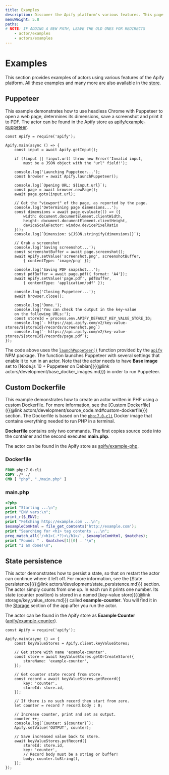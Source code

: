 ```yaml
---
title: Examples
description: Discover the Apify platform's various features. This page contains introductory code for building actors, Dockerfiles and persisting your actor's state.
menuWeight: 5.8
paths:
# NOTE: IF ADDING A NEW PATH, LEAVE THE OLD ONES FOR REDIRECTS
    - actor/examples
    - actors/examples
---
```


# [](#examples)Examples

This section provides examples of actors using various features of the Apify platform. All these examples and many more are also available in the [store](https://apify.com/store?type=acts&search=user%3Aapify%20example).

## [](#puppeteer)Puppeteer

This example demonstrates how to use headless Chrome with Puppeteer to open a web page, determines its dimensions, save a screenshot and print it to PDF. The actor can be found in the Apify store as [apify/example-puppeteer](https://apify.com/apify/example-puppeteer).

    const Apify = require('apify');

    Apify.main(async () => {
        const input = await Apify.getInput();

        if (!input || !input.url) throw new Error('Invalid input,
            must be a JSON object with the "url" field!');

        console.log('Launching Puppeteer...');
        const browser = await Apify.launchPuppeteer();

        console.log(`Opening URL: ${input.url}`);
        const page = await browser.newPage();
        await page.goto(input.url);

        // Get the "viewport" of the page, as reported by the page.
        console.log('Determining page dimensions...');
        const dimensions = await page.evaluate(() => ({
            width: document.documentElement.clientWidth,
            height: document.documentElement.clientHeight,
            deviceScaleFactor: window.devicePixelRatio
        }));
        console.log(`Dimension: ${JSON.stringify(dimensions)}`);

        // Grab a screenshot
        console.log('Saving screenshot...');
        const screenshotBuffer = await page.screenshot();
        await Apify.setValue('screenshot.png', screenshotBuffer,
            { contentType: 'image/png' });

        console.log('Saving PDF snapshot...');
        const pdfBuffer = await page.pdf({ format: 'A4'});
        await Apify.setValue('page.pdf', pdfBuffer,
            { contentType: 'application/pdf' });

        console.log('Closing Puppeteer...');
        await browser.close();

        console.log('Done.');
        console.log('You can check the output in the key-value
        on the following URLs:');
        const storeId = process.env.APIFY_DEFAULT_KEY_VALUE_STORE_ID;
        console.log(`- https://api.apify.com/v2/key-value-stores/${storeId}/records/screenshot.png`)
        console.log(`- https://api.apify.com/v2/key-value-stores/${storeId}/records/page.pdf`);
    });

The code above uses the [`launchPuppeteer()`](https://sdk.apify.com/docs/api/apify#apifylaunchpuppeteeroptions) function provided by the [`apify`](https://sdk.apify.com/) NPM package. The function launches Puppeteer with several settings that enable it to run in an actor. Note that the actor needs to have **Base image** set to [Node.js 10 + Puppeteer on Debian]({{@link actors/development/base_docker_images.md}}) in order to run Puppeteer.

## [](#custom-dockerfile)Custom Dockerfile

This example demonstrates how to create an actor written in PHP using a custom Dockerfile. For more information, see the [Custom Dockerfile]({{@link actors/development/source_code.md#custom-dockerfile}}) section. The Dockerfile is based on the [`php:7.0-cli`](https://hub.docker.com/_/php/) Docker image that contains everything needed to run PHP in a terminal.

**Dockerfile** contains only two commands. The first copies source code into the container and the second executes **main.php**.

The actor can be found in the Apify store as [apify/example-php](https://apify.com/apify/example-php).

### Dockerfile

```dockerfile
FROM php:7.0-cli
COPY ./* ./
CMD [ "php", "./main.php" ]
```

### main.php

```php
<?php
print "Starting ...\n";
print "ENV vars:\n";
print_r($_ENV);
print "Fetching http://example.com ...\n";
$exampleComHtml = file_get_contents('http://example.com');
print "Searching for <h1> tag contents ...\n";
preg_match_all('/<h1>(.*?)<\/h1>/', $exampleComHtml, $matches);
print "Found: " . $matches[1][0] . "\n";
print "I am done!\n";
```

## [](#state-persistence)State persistence

This actor demonstrates how to persist a state, so that on restart the actor can continue where it left off. For more information, see the [State persistence]({{@link actors/development/state_persistence.md}}) section. The actor simply counts from one up. In each run it prints one number. Its state (counter position) is stored in a named [key-value store]({{@link storage/key_value_store.md}}) called **example-counter**. You will find it in the [Storage](https://my.apify.com/key-value-stores) section of the app after you run the actor.

The actor can be found in the Apify store as **Example Counter** ([apify/example-counter](https://apify.com/apify/example-counter)).

    const Apify = require('apify');

    Apify.main(async () => {
        const keyValueStores = Apify.client.keyValueStores;

        // Get store with name 'example-counter'.
        const store = await keyValueStores.getOrCreateStore({
            storeName: 'example-counter',
        });

        // Get counter state record from store.
        const record = await keyValueStores.getRecord({
            key: 'counter',
            storeId: store.id,
        });

        // If there is no such record then start from zero.
        let counter = record ? record.body : 0;

        // Increase counter, print and set as output.
        counter ++;
        console.log(`Counter: ${counter}`);
        Apify.setValue('OUTPUT', counter);

        // Save increased value back to store.
        await keyValueStores.putRecord({
            storeId: store.id,
            key: 'counter',
            // Record body must be a string or buffer!
            body: counter.toString(),
        });
    });

